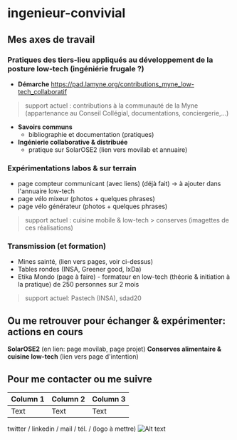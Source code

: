 # ingenieur-convivial
## Mes axes de travail

### Pratiques des tiers-lieu appliqués au développement de la posture low-tech (ingéniérie frugale ?)
  * **Démarche** 
  https://pad.lamyne.org/contributions_myne_low-tech_collaboratif
  > support actuel : contributions à la communauté de la Myne (appartenance au Conseil Collégial, documentations, conciergerie,...)

  * **Savoirs communs**
    * bibliographie et documentation (pratiques)
  * **Ingénierie collaborative & distribuée**
    * pratique sur SolarOSE2 (lien vers movilab et annuaire)

### Expérimentations labos & sur terrain
  * page compteur communicant (avec liens) (déjà fait) -> à ajouter dans l'annuaire low-tech
  * page vélo mixeur (photos + quelques phrases)
  * page vélo générateur (photos + quelques phrases)
  > support actuel : cuisine mobile & low-tech > conserves
  (imagettes de ces réalisations)

### Transmission (et formation)
  * Mines sainté, (lien vers pages, voir ci-dessus)
  * Tables rondes (INSA, Greener good, IxDa)
  * Etika Mondo (page à faire) - formateur en low-tech (théorie & initiation à la pratique) de 250 personnes sur 2 mois
  > support actuel: Pastech (INSA), sdad20

## Ou me retrouver pour échanger & expérimenter: actions en cours
**SolarOSE2** (en lien: page movilab, page projet)
**Conserves alimentaire & cuisine low-tech** (lien vers page d'intention)

## Pour me contacter ou me suivre


| Column 1 | Column 2 | Column 3 |
| -------- | -------- | -------- |
| Text     | Text     | Text     |

twitter / linkedin / mail / tél. / (logo à mettre)
![Alt text](images/Twitter_Logo_Blue.png?raw=true "Titleee")
